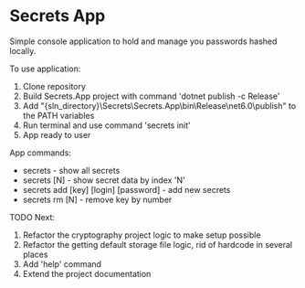 # Secrets App
Simple console application to hold and manage you passwords hashed locally.

To use application:
1. Clone repository
2. Build Secrets.App project with command 'dotnet publish -c Release'
3. Add "{sln_directory}\Secrets\Secrets.App\bin\Release\net6.0\publish" to the PATH variables
4. Run terminal and use command 'secrets init'
5. App ready to user

App commands:
* secrets - show all secrets
* secrets [N] - show secret data by index 'N'
* secrets add [key] [login] [password] - add new secrets
* secrets rm [N] - remove key by number

TODO Next:
1. Refactor the cryptography project logic to make setup possible 
2. Refactor the getting default storage file logic, rid of hardcode in several places
3. Add 'help' command
4. Extend the project documentation